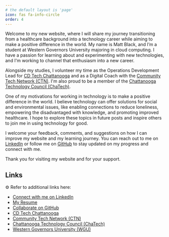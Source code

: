 ```yaml
---
# the default layout is 'page'
icon: fas fa-info-circle
order: 4
---
```

<!-- 
> Add Markdown syntax content to file `_tabs/about.md`{: .filepath } and it will show up on this page.
{: .prompt-tip } -->

Welcome to my new website, where I will share my journey transitioning from a healthcare background into a technology career while aiming to make a positive difference in the world. My name is Matt Black, and I’m a student at Western Governors University majoring in cloud computing. I have a passion for learning about and experimenting with new technologies, and I'm working to channel that enthusiasm into a new career.

Alongside my studies, I volunteer my time as the Operations Development Lead for [CD Tech Chattanooga](https://www.linkedin.com/company/cd-tech-chattanooga/) and as a Digital Coach with the [Community Tech Network (CTN)](https://communitytechnetwork.org/). I'm also proud to be a member of the [Chattanooga Technology Council (ChaTech)](https://www.chatech.org/).

One of my motivations for working in technology is to make a positive difference in the world. I believe technology can offer solutions for social and environmental issues, like enabling connections to reduce loneliness, empowering the disadvantaged with knowledge, and promoting improved healthcare. I hope to explore these topics in future posts and inspire others to join me in using technology for good.

I welcome your feedback, comments, and suggestions on how I can improve my website and my learning journey. You can reach out to me on [LinkedIn](https://www.linkedin.com/in/matthewblack/) or follow me on [GitHub](https://github.com/mblackonline) to stay updated on my progress and connect with me.

Thank you for visiting my website and for your support.


## Links

⚙️ Refer to additional links here:
- [Connect with me on LinkedIn](https://www.linkedin.com/in/matthewblack/)
- [My Resume](https://drive.google.com/file/d/1SDMnKUR80mcyifsLfnyNV-eJKAanVkQ9/view?usp=sharing)
- [Collaborate on GitHub](https://github.com/mblackonline)
- [CD Tech Chattanooga](https://www.linkedin.com/company/cd-tech-chattanooga/)
- [Community Tech Network (CTN)](https://communitytechnetwork.org/)
- [Chattanooga Technology Council (ChaTech)](https://www.chatech.org/)
- [Western Governors University (WGU)](https://www.wgu.edu/online-it-degrees/cloud-computing-bachelors-program.html)
